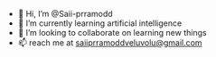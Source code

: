 - 👋 Hi, I’m @Saii-prramodd
- 🌱 I’m currently learning artificial intelligence
- 💞️ I’m looking to collaborate on learning new things
- 📫 reach me at saiiprramoddveluvolu@gmail.com

<!---
Saii-prramodd/Saii-prramodd is a ✨ special ✨ repository because its `README.md` (this file) appears on your GitHub profile.
You can click the Preview link to take a look at your changes.
--->

